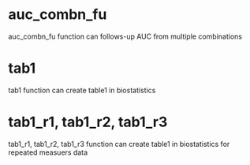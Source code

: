 # auc_combn_fu
auc_combn_fu function can follows-up AUC from multiple combinations

# tab1
tab1 function can create table1 in biostatistics

# tab1_r1, tab1_r2, tab1_r3
tab1_r1, tab1_r2, tab1_r3 function can create table1 in biostatistics for repeated measuers data

